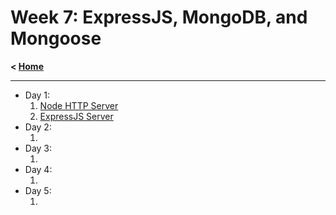 # Week 7: ExpressJS, MongoDB, and Mongoose

**< [Home](../README.md)**

---

- Day 1:
  1. [Node HTTP Server](./day-01/node-server/README.md)
  2. [ExpressJS Server](./day-01/express-server/README.md)
- Day 2:
  1. []()
- Day 3:
  1. []()
- Day 4:
  1. []()
- Day 5:
  1. []()
